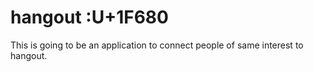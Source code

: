 # hangout :U+1F680

This is going to be an application to connect people of same interest to hangout.

